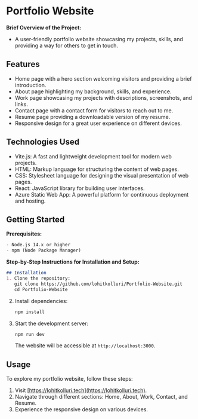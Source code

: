 # Portfolio Website

**Brief Overview of the Project:**
- A user-friendly portfolio website showcasing my projects, skills, and providing a way for others to get in touch.

## Features

- Home page with a hero section welcoming visitors and providing a brief introduction.
- About page highlighting my background, skills, and experience.
- Work page showcasing my projects with descriptions, screenshots, and links.
- Contact page with a contact form for visitors to reach out to me.
- Resume page providing a downloadable version of my resume.
- Responsive design for a great user experience on different devices.

## Technologies Used

- Vite.js: A fast and lightweight development tool for modern web projects.
- HTML: Markup language for structuring the content of web pages.
- CSS: Stylesheet language for designing the visual presentation of web pages.
- React: JavaScript library for building user interfaces.
- Azure Static Web App: A powerful platform for continuous deployment and hosting.

## Getting Started

**Prerequisites:**
```markdown
- Node.js 14.x or higher
- npm (Node Package Manager)
```

**Step-by-Step Instructions for Installation and Setup:**
```markdown
## Installation
1. Clone the repository:
   git clone https://github.com/lohitkolluri/Portfolio-Website.git
   cd Portfolio-Website
   ```

2. Install dependencies:
   ```bash
   npm install
   ```

3. Start the development server:
   ```bash
   npm run dev
   ```

   The website will be accessible at `http://localhost:3000`.
## Usage
To explore my portfolio website, follow these steps:

1. Visit [https://lohitkolluri.tech](https://lohitkolluri.tech).
2. Navigate through different sections: Home, About, Work, Contact, and Resume.
3. Experience the responsive design on various devices.

